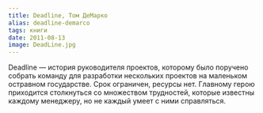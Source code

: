 ```yaml
---
title: Deadline, Том ДеМарко
alias: deadline-demarco
tags: книги
date: 2011-08-13
image: DeadLine.jpg
---
```


Deadline — история руководителя проектов, которому было поручено собрать команду для разработки нескольких проектов на маленьком остравном государстве. Срок ограничен, ресурсы нет. Главному герою приходится столкнуться со множеством трудностей, которые известны каждому менеджеру, но не каждый умеет с ними справляться.

